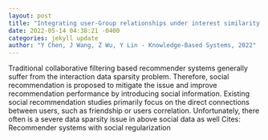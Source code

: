 ```yaml
--- 
layout: post 
title: "Integrating user-Group relationships under interest similarity constraints for social recommendation" 
date: 2022-05-14 04:38:21 -0400 
categories: jekyll update 
author: "Y Chen, J Wang, Z Wu, Y Lin - Knowledge-Based Systems, 2022" 
--- 
```

Traditional collaborative filtering based recommender systems generally suffer from the interaction data sparsity problem. Therefore, social recommendation is proposed to mitigate the issue and improve recommendation performance by introducing social information. Existing social recommendation studies primarily focus on the direct connections between users, such as friendship or users correlation. Unfortunately, there often is a severe data sparsity issue in above social data as well Cites: Recommender systems with social regularization